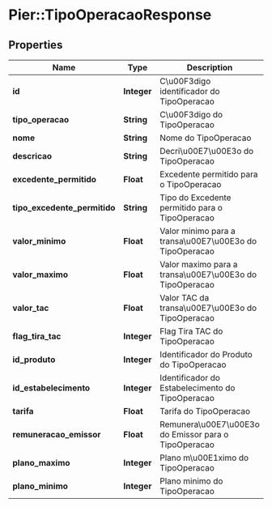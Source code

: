 # Pier::TipoOperacaoResponse

## Properties
Name | Type | Description | Notes
------------ | ------------- | ------------- | -------------
**id** | **Integer** | C\u00F3digo identificador do TipoOperacao | 
**tipo_operacao** | **String** | C\u00F3digo do TipoOperacao | 
**nome** | **String** | Nome do TipoOperacao | 
**descricao** | **String** | Decri\u00E7\u00E3o do TipoOperacao | 
**excedente_permitido** | **Float** | Excedente permitido para o TipoOperacao | [optional] 
**tipo_excedente_permitido** | **String** | Tipo do Excedente permitido para o TipoOperacao | [optional] 
**valor_minimo** | **Float** | Valor minimo para a transa\u00E7\u00E3o do TipoOperacao | 
**valor_maximo** | **Float** | Valor maximo para a transa\u00E7\u00E3o do TipoOperacao | 
**valor_tac** | **Float** | Valor TAC da transa\u00E7\u00E3o do TipoOperacao | [optional] 
**flag_tira_tac** | **Integer** | Flag Tira TAC do TipoOperacao | [optional] 
**id_produto** | **Integer** | Identificador do Produto do TipoOperacao | 
**id_estabelecimento** | **Integer** | Identificador do Estabelecimento do TipoOperacao | 
**tarifa** | **Float** | Tarifa do TipoOperacao | [optional] 
**remuneracao_emissor** | **Float** | Remunera\u00E7\u00E3o do Emissor para o TipoOperacao | [optional] 
**plano_maximo** | **Integer** | Plano m\u00E1ximo do TipoOperacao | 
**plano_minimo** | **Integer** | Plano minimo do TipoOperacao | 


